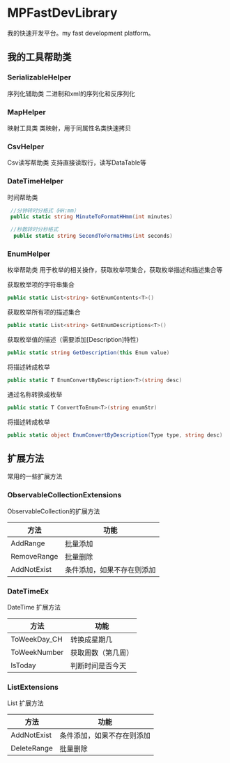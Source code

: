 # MPFastDevLibrary
我的快速开发平台。my fast development platform。

## 我的工具帮助类

### SerializableHelper
序列化辅助类
二进制和xml的序列化和反序列化

### MapHelper
映射工具类
类映射，用于同属性名类快速拷贝

### CsvHelper
Csv读写帮助类
支持直接读取行，读写DataTable等

### DateTimeHelper
时间帮助类
```c#
 //分钟转时分格式（HH:mm）
 public static string MinuteToFormatHHmm(int minutes) 

 //秒数转时分秒格式
  public static string SecendToFormatHms(int seconds)
```

### EnumHelper
枚举帮助类
用于枚举的相关操作，获取枚举项集合，获取枚举描述和描述集合等

获取枚举项的字符串集合
 ```c#
 public static List<string> GetEnumContents<T>()
 ```

 获取枚举所有项的描述集合
  ```c#
 public static List<string> GetEnumDescriptions<T>()
  ```

  获取枚举值的描述（需要添加[Description]特性）
  ```c#
 public static string GetDescription(this Enum value)
  ```

 将描述转成枚举
```c#
public static T EnumConvertByDescription<T>(string desc)
```

 通过名称转换成枚举
 ```c#
 public static T ConvertToEnum<T>(string enumStr)
 ```

 将描述转成枚举
 ```c#
public static object EnumConvertByDescription(Type type, string desc)
 ```

 ## 扩展方法
 常用的一些扩展方法

 ### ObservableCollectionExtensions
 ObservableCollection的扩展方法


| 方法 |功能|
| ---- | ---- | 
|AddRange|批量添加| 
|RemoveRange|批量删除| 
|AddNotExist|条件添加，如果不存在则添加| 

### DateTimeEx
DateTime 扩展方法

| 方法 |功能|
| ---- | ---- | 
|ToWeekDay_CH|转换成星期几| 
|ToWeekNumber| 获取周数（第几周）| 
|IsToday|判断时间是否今天| 

### ListExtensions
List 扩展方法

| 方法 |功能|
| ---- | ---- | 
|AddNotExist|条件添加，如果不存在则添加| 
|DeleteRange| 批量删除|
